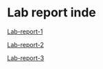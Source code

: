 # Lab report inde
[Lab-report-1](https://github.com/wilburmao620/cse15l-lab-reports/blob/main/Lab-report1.md)

[Lab-report-2](https://github.com/wilburmao620/cse15l-lab-reports/blob/main/Lab-report2.md)

[Lab-report-3](https://github.com/wilburmao620/cse15l-lab-reports/blob/main/lab-report-3-week-6.md)
